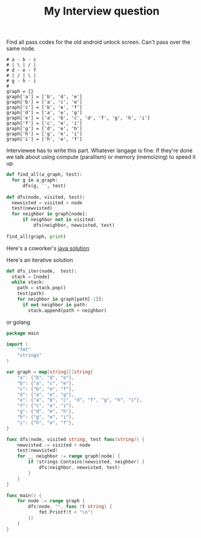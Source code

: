 ﻿---
layout: post
title: My Interview question
tags: [ tech ]
---

Find all pass codes for the old android unlock screen. Can't pass over the same node. 


```
# a - b - c
# | \ | / |
# d - e - f
# | / | \ |
# g - h - i
# 
graph = {}
graph['a'] = ['b', 'd', 'e']
graph['b'] = ['a', 'c', 'e']
graph['c'] = ['b', 'e', 'f']
graph['d'] = ['a', 'e', 'g']
graph['e'] = ['a', 'b', 'c', 'd', 'f', 'g', 'h', 'i']
graph['f'] = ['c', 'e', 'i']
graph['g'] = ['d', 'e', 'h']
graph['h'] = ['g', 'e', 'i']
graph['i'] = ['h', 'e', 'f']
```

Interviewee has to write this part. Whatever langage is fine.
If they're done we talk about using compute (parallism) or memory (memoizing) to speed it up. 

```python
def find_all(a_graph, test):
  for g in a_graph:
      dfs(g, '', test)
      
def dfs(node, visited, test):
  newvisted = visited + node
  test(newvisted)
  for neighbor in graph[node]:
      if neighbor not in visited:
          dfs(neighbor, newvisted, test)
          
find_all(graph, print)  
```          

Here's a coworker's [java solution](https://gist.github.com/maxormo/84fdbecbbf328544eaa5c3aa464b6674)

Here's an iterative solution 
```python          
def dfs_iter(node,  test):
  stack = [node]
  while stack:
    path = stack.pop()
    test(path)
    for neighbor in graph[path[-1]]:
      if not neighbor in path:
        stack.append(path + neighbor)
```

or golang

```go
package main

import (
	"fmt"
	"strings"
)

var graph = map[string][]string{
	"a": {"b", "d", "e"},
	"b": {"a", "c", "e"},
	"c": {"b", "e", "f"},
	"d": {"a", "e", "g"},
	"e": {"a", "b", "c", "d", "f", "g", "h", "i"},
	"f": {"c", "e", "i"},
	"g": {"d", "e", "h"},
	"h": {"g", "e", "i"},
	"i": {"h", "e", "f"},
}

func dfs(node, visited string, test func(string)) {
	newvisted := visited + node
	test(newvisted)
	for _, neighbor := range graph[node] {
		if !strings.Contains(newvisted, neighbor) {
			dfs(neighbor, newvisted, test)
		}
	}
}

func main() {
	for node := range graph {
		dfs(node, "", func (t string) {
			fmt.Printf(t + "\n")
		})
	}
}
```

